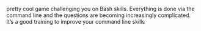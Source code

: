 pretty cool game challenging you on Bash skills. Everything is done via the command line and the questions are becoming increasingly complicated. It’s a good training to improve your command line skills
